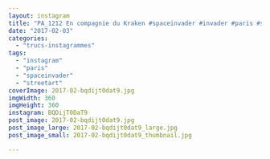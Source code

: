```yaml
---
layout: instagram
title: "PA_1212 En compagnie du Kraken #spaceinvader #invader #paris #streetart"
date: "2017-02-03"
categories: 
  - "trucs-instagrammes"
tags: 
  - "instagram"
  - "paris"
  - "spaceinvader"
  - "streetart"
coverImage: 2017-02-bqdijt0dat9.jpg
imgWidth: 360
imgHeight: 360
instagram: BQDijT0DaT9
post_image: 2017-02-bqdijt0dat9.jpg
post_image_large: 2017-02-bqdijt0dat9_large.jpg
post_image_small: 2017-02-bqdijt0dat9_thumbnail.jpg

---
```

